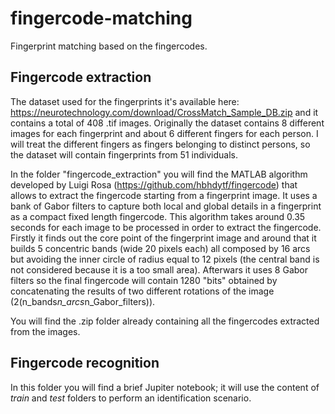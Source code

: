 # fingercode-matching
Fingerprint matching based on the fingercodes.

## Fingercode extraction

The dataset used for the fingerprints it's available here: https://neurotechnology.com/download/CrossMatch_Sample_DB.zip and it contains a total of 408 .tif images. Originally the dataset contains 8 different images for each fingerprint and about 6 different fingers for each person. I will treat the different fingers as fingers belonging to distinct persons, so the dataset will contain fingerprints from 51 individuals.

In the folder "fingercode_extraction" you will find the MATLAB algorithm developed by Luigi Rosa (https://github.com/hbhdytf/fingercode) that allows to extract the fingercode starting from a fingerprint image. It uses a bank of Gabor filters to capture both local and global details in a fingerprint as a compact fixed length fingercode. This algorithm takes around 0.35 seconds for each image to be processed in order to extract the fingercode. Firstly it finds out the core point of the fingerprint image and around that it builds 5 concentric bands (wide 20 pixels each) all composed by 16 arcs but avoiding the inner circle of radius equal to 12 pixels (the central band is not considered because it is a too small area). Afterwars it uses 8 Gabor filters so the final fingercode will contain 1280 "bits" obtained by concatenating the results of two different rotations of the image (2(n_bands*n_arcs*n_Gabor_filters)).

You will find the .zip folder already containing all the fingercodes extracted from the images.

## Fingercode recognition

In this folder you will find a brief Jupiter notebook; it will use the content of *train* and *test* folders to perform an identification scenario.
